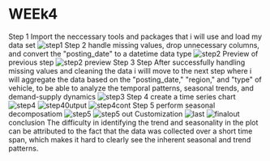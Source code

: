 # WEEk4
Step 1 Import the neccessary tools and packages that i will use and load my data set
![step1](https://github.com/Silvia-nyawira/WEEk4/assets/144009713/d1c71d2c-6e62-4f56-aae1-11db9ab6a452)
 Step 2 handle missing values, drop unnecessary columns, and convert the "posting_date" to a datetime data type
![step2](https://github.com/Silvia-nyawira/WEEk4/assets/144009713/57009ebd-7fc0-4541-b54d-67d02c3417b6)
Preview of previous step
![step2 preview](https://github.com/Silvia-nyawira/WEEk4/assets/144009713/8f94e324-3465-4a81-a0db-b45a8d3b5bf1)
 Step 3 Step After successfully handling missing values and cleaning the data i willl move to the next step where i will aggregate the data based on the "posting_date," "region," and "type" of vehicle, to be able to analyze the temporal patterns, seasonal trends, and demand-supply dynamics
![step3](https://github.com/Silvia-nyawira/WEEk4/assets/144009713/76ffd991-6ba2-49e6-bd52-2aa6e4c0a67a)
Step 4 create a time series chart
![step4](https://github.com/Silvia-nyawira/WEEk4/assets/144009713/3e1e89b6-17f0-4f73-a4f0-b57fd9ece378)
![step40utput](https://github.com/Silvia-nyawira/WEEk4/assets/144009713/aba93182-1b18-467d-803b-abb41f77be90)
![step4cont](https://github.com/Silvia-nyawira/WEEk4/assets/144009713/33696f5c-04ae-4f87-a91a-df6f28704bc4)
Step 5 perform seasonal decomposatiom
![step5](https://github.com/Silvia-nyawira/WEEk4/assets/144009713/1960e75b-e145-4602-af4a-3b7193b802d1)
![step5 out](https://github.com/Silvia-nyawira/WEEk4/assets/144009713/725e309b-2357-4078-9096-ea7e5d17be59)
Customization
![last](https://github.com/Silvia-nyawira/WEEk4/assets/144009713/5fd1ab72-87f6-4523-867b-54c9751b40d9)
![finalout](https://github.com/Silvia-nyawira/WEEk4/assets/144009713/62a8fe7f-90af-4072-82d8-bd506a8a05e1)
conclusion
The difficulty in identifying the trend and seasonality in the plot can be attributed to the fact that the data was collected over a short time span, which makes it hard to clearly see the inherent seasonal and trend patterns.
